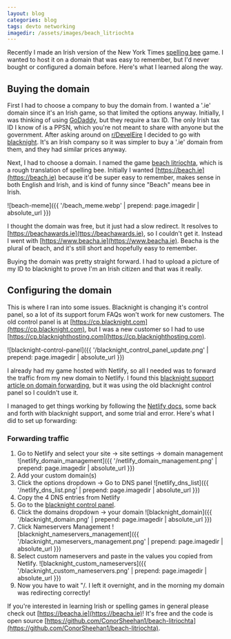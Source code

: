 ```yaml
---
layout: blog
categories: blog
tags: devto networking
imagedir: /assets/images/beach_litriochta
---
```


Recently I made an Irish version of the New York Times [spelling bee](https://www.nytimes.com/puzzles/spelling-bee) game. I wanted to host it on a domain that was easy to remember, but I'd never bought or configured a domain before. Here's what I learned along the way.

## Buying the domain
First I had to choose a company to buy the domain from. I wanted a '.ie' domain since it's an Irish game, so that limited the options anyway.
Initially, I was thinking of using [GoDaddy](https://www.godaddy.com), but they require a tax ID. The only Irish tax ID I know of is a PPSN, which you're not meant to share with anyone but the government. After asking around on [r/DevelEire](https://www.reddit.com/r/DevelEire) I decided to go with [blacknight](https://www.blacknight.com). It's an Irish company so it was simpler to buy a '.ie' domain from them, and they had similar prices anyway.

Next, I had to choose a domain. I named the game [beach litríochta](https://beach-litriochta.netlify.app), which is a rough translation of spelling bee. Initially I wanted [https://beach.ie](https://beach.ie) because it'd be super easy to remember, makes sense in both English and Irish, and is kind of funny since "Beach" means bee in Irish.

![beach-meme]({{ '/beach_meme.webp' | prepend: page.imagedir | absolute_url  }})

I thought the domain was free, but it just had a slow redirect. It resolves to [https://beachawards.ie](ttps://beachawards.ie), so I couldn't get it. Instead I went with [https://www.beacha.ie](https://www.beacha.ie). Beacha is the plural of beach, and it's still short and hopefully easy to remember.

Buying the domain was pretty straight forward. I had to upload a picture of my ID to blacknight to prove I'm an Irish citizen and that was it really.

## Configuring the domain
This is where I ran into some issues. Blacknight is changing it's control panel, so a lot of its support forum FAQs won't work for new customers.
The old control panel is at [https://cp.blacknight.com](https://cp.blacknight.com), but I was a new customer so I had to use [https://cp.blacknighthosting.com](https://cp.blacknighthosting.com).

![blacknight-control-panel]({{ '/blacknight_control_panel_update.png' | prepend: page.imagedir | absolute_url }})

I already had my game hosted with Netlify, so all I needed was to forward the traffic from my new domain to Netlify.
I found this [blacknight support article on domain forwarding](https://help.blacknight.com/hc/en-us/articles/212523009-Domain-Forwarding), but it was using the old blacknight control panel so I couldn't use it.

I managed to get things working by following the [Netlify docs](https://docs.netlify.com/domains-https/netlify-dns/delegate-to-netlify/), some back and forth with blacknight support, and some trial and error. Here's what I did to set up forwarding:

### Forwarding traffic
1. Go to Netlify and select your site -> site settings -> domain management
![netlify_domain_management]({{ '/netlify_domain_management.png' | prepend: page.imagedir | absolute_url }})
2. Add your custom domain(s)
3. Click the options dropdown -> Go to DNS panel
![netlify_dns_list]({{ '/netlify_dns_list.png' | prepend: page.imagedir | absolute_url }})
4. Copy the 4 DNS entries from Netlify
5. Go to the [blacknight control panel](https://cp.blacknighthosting.com).
6. Click the domains dropdown -> your domain
![blacknight_domain]({{ '/blacknight_domain.png' | prepend: page.imagedir | absolute_url }})
7. Click Nameservers Management
![blacknight_nameservers_management]({{ '/blacknight_nameservers_management.png' | prepend: page.imagedir | absolute_url }})
8. Select custom nameservers and paste in the values you copied from Netlify.
![blacknight_custom_nameservers]({{ '/blacknight_custom_nameservers.png' | prepend: page.imagedir | absolute_url }})
9. Now you have to wait "/. I left it overnight, and in the morning my domain was redirecting correctly!

If you're interested in learning Irish or spelling games in general please check out [https://beacha.ie](https://beacha.ie)! It's free and the code is open source [https://github.com/ConorSheehan1/beach-litriochta](https://github.com/ConorSheehan1/beach-litriochta).